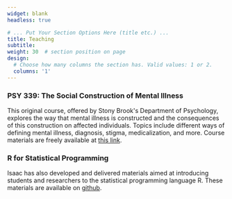 ```yaml
---
widget: blank
headless: true

# ... Put Your Section Options Here (title etc.) ...
title: Teaching
subtitle:
weight: 30  # section position on page
design:
  # Choose how many columns the section has. Valid values: 1 or 2.
  columns: '1'
---
```


### **PSY 339: The Social Construction of Mental Illness**

This original course, offered by Stony Brook's Department of Psychology, explores the way that mental illness is constructed and the consequences of this construction on affected individuals. Topics include different ways of defining mental illness, diagnosis, stigma, medicalization, and more. Course materials are freely available at [this link](https://drive.google.com/drive/folders/1-jml-Ln49JovdgwO-4o-9Hh3CEGsR0_q?usp=sharing).

### **R for Statistical Programming**

Isaac has also developed and delivered materials aimed at introducing students and researchers to the statistical programming language R. These materials are available on [github](https://github.com/isaacahuvia/psy-508.5).
